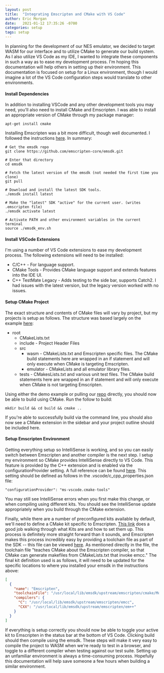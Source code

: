 ```yaml
---
layout: post
title:  "Integrating Emscripten and CMake with VS Code"
author: Eric Morgan
date:   2021-01-12 17:35:26 -0700
categories: setup
tags: setup
---
```


In planning for the development of our NES emulator, we decided to target WASM for our interface and to utilize CMake to generate our build system.  As I also utilize VS Code as my IDE, I wanted to integrate these components in such a way as to ease my development process.  I'm hoping this documentation will help others in setting up their environment.  This documentation is focused on setup for a Linux environment, though I would imagine a lot of the VS Code configuration steps would translate to other environments.

#### Install Dependencies
In addition to installing VSCode and any other development tools you may need, you'll also need to install CMake and Emscripten.  I was able to install an appropriate version of CMake through my package manager:  

`apt-get install cmake`  

Installing Emscripten was a bit more difficult, though well documented.  I followed the instructions [here](https://emscripten.org/docs/getting_started/downloads.html).  In summary:  

    # Get the emsdk repo
    git clone https://github.com/emscripten-core/emsdk.git  

    # Enter that directory
    cd emsdk

    # Fetch the latest version of the emsdk (not needed the first time you clone)
    git pull

    # Download and install the latest SDK tools.
    ./emsdk install latest

    # Make the "latest" SDK "active" for the current user. (writes .emscripten file)
    ./emsdk activate latest

    # Activate PATH and other environment variables in the current terminal
    source ./emsdk_env.sh

#### Install VSCode Extensions
I'm using a number of VS Code extensions to ease my development process.  The following extensions will need to be installed:
 - C/C++ - For language support.
 - CMake Tools - Provides CMake language support and extends features into the IDE UI.
 - C++ TestMate Legacy - Adds testing to the side bar, supports Catch2.  I had issues with the latest version, but the legacy version worked with no issues.

#### Setup CMake Project
The exact structure and contents of CMake files will vary by project, but my projects is setup as follows.  The structure was based largely on the example [here](https://cmake.org/examples/):  
- root
    - CMakeLists.txt
    - include - Project Header Files
    - src
        - wasm - CMakeLists.txt and Emscripten specific files.  The CMake build statements here are wrapped in an if statement and will only execute when CMake is targeting Emscripten.
        - emulator - CMakeLists and all emulator library files.
    - tests - CMakesLists.txt and various unit test files.  The CMake build statements here are wrapped in an if statement and will only execute when CMake is not targeting Emscripten.  

Using either the demo example or pulling our [repo](https://github.com/ericcolvinmorgan/NESEmulation) directly, you should now be able to build using CMake.  Run the follow to build:  

`mkdir build && cd build && cmake ..`

If you're able to successfully build via the command line, you should also now see a CMake extension in the sidebar and your project outline should be included here.

#### Setup Emscripten Environment
Getting everything setup so IntelliSense is working, and so you can easily switch between Emscripten and another compiler is the next step.  I setup my environment so CMake provides IntelliSense directly to VS Code.  This feature is provided by the C++ extension and is enabled via the configurationProvider setting.  A full reference can be found [here](https://code.visualstudio.com/docs/cpp/c-cpp-properties-schema-reference).  This setting should be defined as follows in the .vscode/c_cpp_properties.json file:  

`"configurationProvider": "ms-vscode.cmake-tools"`

You may still see IntelliSense errors when you first make this change, or when compiling using different kits.  You should see the IntelliSense update appropriately when you build through the CMake extension.

Finally, while there are a number of preconfigured kits available by default, we'll need to define a CMake kit specific to Emscripten.  [This link](https://vector-of-bool.github.io/docs/vscode-cmake-tools/kits.html) does a good job walking through what Kits are and how to set them up.  This process is definitely more straight forward than it sounds, and Emscripten makes this process incredibly easy by providing a toolchain file as part of the SDK -- this file can be viewed [here](https://github.com/emscripten-core/emscripten/blob/main/cmake/Modules/Platform/Emscripten.cmake).  As mentioned directly in the file, the toolchain file "teaches CMake about the Emscripten compiler, so that CMake can generate makefiles from CMakeLists.txt that invoke emcc."  The final kit definition used is as follows, it will need to be updated for the specific locations to where you installed your emsdk in the instructions above:  

```json
[
  {
    "name": "Emscripten",
    "toolchainFile": "/usr/local/lib/emsdk/upstream/emscripten/cmake/Modules/Platform/Emscripten.cmake",
    "compilers": {
      "C": "/usr/local/lib/emsdk/upstream/emscripten/emcc",
      "CXX": "/usr/local/lib/emsdk/upstream/emscripten/em++"
    }
  }
]
```

If everything is setup correctly you should now be able to toggle your active kit to Emscripten in the status bar at the bottom of VS Code.  Clicking build should then compile using the emsdk.  These steps will make it very easy to compile the project to WASM when we're ready to test in a browser, and toggle to a different compiler when testing against our test suite.  Setting up an unfamiliar environment is always a time-consuming process.  Hopefully this documentation will help save someone a few hours when building a similar environment.